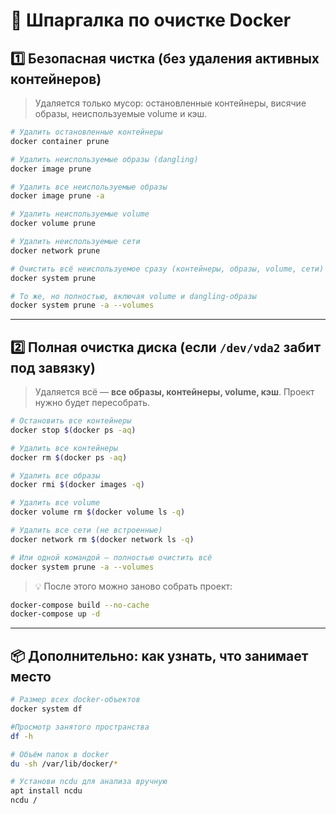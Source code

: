 # 🧼 Шпаргалка по очистке Docker

## 1️⃣ Безопасная чистка (без удаления активных контейнеров)

> Удаляется только мусор: остановленные контейнеры, висячие образы, неиспользуемые volume и кэш.

```bash
# Удалить остановленные контейнеры
docker container prune

# Удалить неиспользуемые образы (dangling)
docker image prune

# Удалить все неиспользуемые образы
docker image prune -a

# Удалить неиспользуемые volume
docker volume prune

# Удалить неиспользуемые сети
docker network prune

# Очистить всё неиспользуемое сразу (контейнеры, образы, volume, сети)
docker system prune

# То же, но полностью, включая volume и dangling-образы
docker system prune -a --volumes
```

---

## 2️⃣ Полная очистка диска (если `/dev/vda2` забит под завязку)

> Удаляется всё — **все образы, контейнеры, volume, кэш**. Проект нужно будет пересобрать.

```bash
# Остановить все контейнеры
docker stop $(docker ps -aq)

# Удалить все контейнеры
docker rm $(docker ps -aq)

# Удалить все образы
docker rmi $(docker images -q)

# Удалить все volume
docker volume rm $(docker volume ls -q)

# Удалить все сети (не встроенные)
docker network rm $(docker network ls -q)

# Или одной командой — полностью очистить всё
docker system prune -a --volumes
```

> 💡 После этого можно заново собрать проект:

```bash
docker-compose build --no-cache
docker-compose up -d
```

---


## 📦 Дополнительно: как узнать, что занимает место

```bash
# Размер всех docker-объектов
docker system df

#Просмотр занятого пространства
df -h

# Объём папок в docker
du -sh /var/lib/docker/*

# Установи ncdu для анализа вручную
apt install ncdu
ncdu /
```
